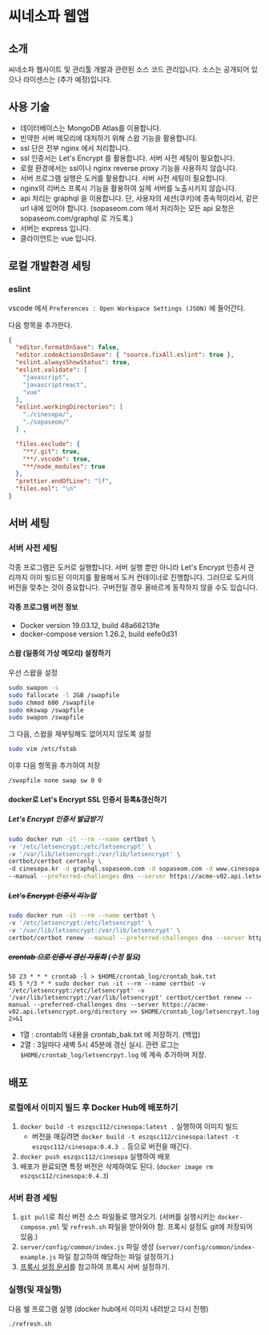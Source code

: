# 씨네소파 웹앱

## 소개

씨네소파 웹사이트 및 관리툴 개발과 관련된 소스 코드 관리입니다. 소스는 공개되어 있으나 라이센스는 (추가 예정)입니다.

## 사용 기술

- 데이터베이스는 MongoDB Atlas를 이용합니다.
- 빈약한 서버 메모리에 대처하기 위해 스왑 기능을 활용합니다.
- ssl 단은 전부 nginx 에서 처리합니다.
- ssl 인증서는 Let's Encrypt 를 활용합니다. 서버 사전 세팅이 필요합니다.
- 로컬 환경에서는 ssl이나 nginx reverse proxy 기능을 사용하지 않습니다.
- 서버 프로그램 실행은 도커를 활용합니다. 서버 사전 세팅이 필요합니다.
- nginx의 리버스 프록시 기능을 활용하여 실제 서버를 노출시키지 않습니다.
- api 처리는 graphql 을 이용합니다. 단, 사용자의 세션(쿠키)에 종속적이라서, 같은 url 내에 있어야 합니다. (sopaseom.com 에서 처리하는 모든 api 요청은 sopaseom.com/graphql 로 가도록.)
- 서버는 express 입니다.
- 클라이언트는 vue 입니다.

## 로컬 개발환경 세팅

### eslint

vscode 에서 `Preferences : Open Workspace Settings (JSON)` 에 들어간다.

다음 항목을 추가한다.

```json
{
  "editor.formatOnSave": false,
  "editor.codeActionsOnSave": { "source.fixAll.eslint": true },
  "eslint.alwaysShowStatus": true,
  "eslint.validate": [
    "javascript",
    "javascriptreact",
    "vue"
  ],
  "eslint.workingDirectories": [
    "./cinesopa/",
    "./sopaseom/"
  ] ,

  "files.exclude": {
    "**/.git": true,
    "**/.vscode": true,
    "**/node_modules": true
  },
  "prettier.endOfLine": "lf",
  "files.eol": "\n"
}
```

## 서버 세팅

### 서버 사전 세팅

각종 프로그램은 도커로 실행합니다. 서버 실행 뿐만 아니라 Let's Encrypt 인증서 관리까지 이미 빌드된 이미지를 활용해서 도커 컨테이너로 진행합니다. 그러므로 도커의 버전을 맞추는 것이 중요합니다. 구버전일 경우 올바르게 동작하지 않을 수도 있습니다.

#### 각종 프로그램 버전 정보

- Docker version 19.03.12, build 48a66213fe
- docker-compose version 1.26.2, build eefe0d31

#### 스왑 (일종의 가상 메모리) 설정하기

우선 스왑을 설정

```bash
sudo swapon -s
sudo fallocate -l 2GB /swapfile
sudo chmod 600 /swapfile
sudo mkswap /swapfile
sudo swapon /swapfile
```

그 다음, 스왑을 재부팅해도 없어지지 않도록 설정

```bash
sudo vim /etc/fstab
```

이후 다음 항목을 추가하여 저장

```swapfile
/swapfile none swap sw 0 0
```

#### docker로 Let's Encrypt SSL 인증서 등록&갱신하기

##### Let's Encrypt 인증서 발급받기

```bash
sudo docker run -it --rm --name certbot \
-v '/etc/letsencrypt:/etc/letsencrypt' \
-v '/var/lib/letsencrypt:/var/lib/letsencrypt' \
certbot/certbot certonly \
-d cinesopa.kr -d graphql.sopaseom.com -d sopaseom.com -d www.cinesopa.kr -d www.sopaseom.com \
--manual --preferred-challenges dns --server https://acme-v02.api.letsencrypt.org/directory
```

##### ~~Let's Encrypt 인증서 리뉴얼~~

```bash
sudo docker run -it --rm --name certbot \
-v '/etc/letsencrypt:/etc/letsencrypt' \
-v '/var/lib/letsencrypt:/var/lib/letsencrypt' \
certbot/certbot renew --manual --preferred-challenges dns --server https://acme-v02.api.letsencrypt.org/directory
```

##### ~~crontab 으로 인증서 갱신 자동화~~ (수정 필요)

```crontab
50 23 * * * crontab -l > $HOME/crontab_log/crontab_bak.txt
45 5 */3 * * sudo docker run -it --rm --name certbot -v '/etc/letsencrypt:/etc/letsencrypt' -v '/var/lib/letsencrypt:/var/lib/letsencrypt' certbot/certbot renew --manual --preferred-challenges dns --server https://acme-v02.api.letsencrypt.org/directory >> $HOME/crontab_log/letsencrpyt.log 2>&1

```

- 1열 : crontab의 내용을 crontab_bak.txt 에 저장하기. (백업)
- 2열 : 3일마다 새벽 5시 45분에 갱신 실시. 관련 로그는 `$HOME/crontab_log/letsencrpyt.log` 에 계속 추가하며 저장.

## 배포

### 로컬에서 이미지 빌드 후 Docker Hub에 배포하기

1. `docker build -t eszqsc112/cinesopa:latest .` 실행하여 이미지 빌드
   - 버전을 매길려면 `docker build -t eszqsc112/cinesopa:latest -t eszqsc112/cinesopa:0.4.3 .` 등으로 버전을 매긴다.
2. `docker push eszqsc112/cinesopa` 실행하여 배포
3.  배포가 완료되면 특정 버전은 삭제하여도 된다. (`docker image rm eszqsc112/cinesopa:0.4.3`)

### 서버 환경 세팅

1. `git pull`로 최신 버전 소스 파일들로 땡겨오기. (서버를 실행시키는 `docker-compose.yml` 및 `refresh.sh` 파일을 받아와야 함. 프록시 설정도 git에 저장되어 있음.)
1. `server/config/common/index.js` 파일 생성 (`server/config/common/index-example.js` 파일 참고하여 해당하는 파일 설정하기.)
1. [프록시 설정 문서](proxy)를 참고하여 프록시 서버 설정하기.

### 실행(및 재실행)

다음 쉘 프로그램 실행 (docker hub에서 이미지 내려받고 다시 진행)

```bash
./refresh.sh
```
